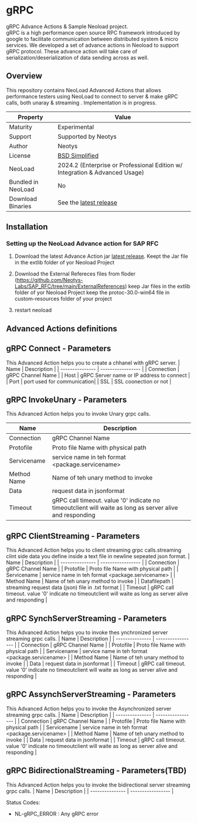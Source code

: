 # gRPC
gRPC Advance Actions &amp; Sample Neoload project.                                                                                                                                                               
gRPC is a high performance open source RPC framework introduced by google to facilitate communication between distributed system & micro services. We developed a set of advance actions in Neoload to support gRPC protocol. These advance action will take care of serialization/deserialization of data sending across as well.

## Overview

This repository contains NeoLoad Advanced Actions that allows performance testers using NeoLoad to connect to server & make gRPC calls, both unaray & streaming .
Implementation is in progress.

| Property           | Value                                                                         |
|--------------------|-------------------------------------------------------------------------------|
| Maturity           | Experimental                                                                  |
| Support            | Supported by Neotys                                                           |
| Author             | Neotys                                                                        |
| License            | [BSD Simplified](https://www.neotys.com/gRPCuments/legal/bsd-neotys.txt)       |
| NeoLoad            | 2024.2 (Enterprise or Professional Edition w/ Integration & Advanced Usage)    |
| Bundled in NeoLoad | No                                                                          |
| Download Binaries  | See the [latest release]() |


## Installation

### Setting up the NeoLoad Advance action for SAP RFC

1. Download the latest Advance Action jar [latest release](https://github.com/vijeshv/gRPC/releases/download/gRPC/extlib.zip).
   Keept the Jar file in the extlib folder of yor Neoload Project

3. Download the External Refereces files from floder (https://github.com/Neotys-Labs/SAP_RFC/tree/main/ExternalReferences)
   keep Jar files in the extlib folder of yor Neoload Project
   keep the protoc-30.0-win64 file in custom-resources folder of your project

4. restart neoload
## Advanced Actions definitions
## gRPC Connect - Parameters
This Advanced Action helps you to create a chhanel with gRPC server.
| Name                     | Description       |
| ---------------          | ----------------- |
| Connection               | gRPC Channel Name |
| Host                     | gRPC Server name or IP address to connect |
| Port                     | port used for communication|
| SSL                      | SSL coonection or not |


## gRPC InvokeUnary - Parameters
This Advanced Action helps you to invoke Unary grpc calls.

| Name                     | Description       |
| ---------------          | ----------------- |
| Connection               | gRPC Channel Name |
| Protofile                | Proto file Name with physical path |
| Servicename              | service name in teh format <package.servicename> |
| Method Name              | Name of teh unary method to invoke |
| Data                     | request data in jsonformat |
| Timeout                  | gRPC call timeout. value '0' indicate no timeoutclient will waite as long as server alive and responding |


## gRPC ClientStreaming - Parameters
This Advanced Action helps you to client streaming grpc calls.streaming clint side data you define inside a text file in  newline sepeated json format.
| Name                     | Description       |
| ---------------          | ----------------- |
| Connection               | gRPC Channel Name |
| Protofile                | Proto file Name with physical path |
| Servicename              | service name in teh format <package.servicename> |
| Method Name              | Name of teh unary method to invoke |
| Datafilepath             | streaming request data (json) file in .txt format |
| Timeout                  | gRPC call timeout. value '0' indicate no timeoutclient will waite as long as server alive and responding |
## gRPC SynchServerStreaming - Parameters
This Advanced Action helps you to invoke thes ynchronized server streaming grpc calls.
| Name                     | Description       |
| ---------------          | ----------------- |
| Connection               | gRPC Channel Name |
| Protofile                | Proto file Name with physical path |
| Servicename              | service name in teh format <package.servicename> |
| Method Name              | Name of teh unary method to invoke |
| Data                     | request data in jsonformat |
| Timeout                  | gRPC call timeout. value '0' indicate no timeoutclient will waite as long as server alive and responding |
## gRPC AssynchServerStreaming - Parameters
This Advanced Action helps you to invoke the Asynchronized server streaming grpc calls.
| Name                     | Description       |
| ---------------          | ----------------- |
| Connection               | gRPC Channel Name |
| Protofile                | Proto file Name with physical path |
| Servicename              | service name in teh format <package.servicename> |
| Method Name              | Name of teh unary method to invoke |
| Data                     | request data in jsonformat |
| Timeout                  | gRPC call timeout. value '0' indicate no timeoutclient will waite as long as server alive and responding |
## gRPC BidirectionalStreaming - Parameters(TBD)
This Advanced Action helps you to invoke the bidirectional server streaming grpc calls.
| Name                     | Description       |
| ---------------          | ----------------- |


Status Codes:
* NL-gRPC_ERROR :  Any gRPC error 

